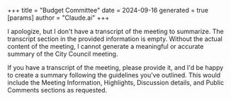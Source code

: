 +++
title = "Budget Committee"
date = 2024-09-16
 generated = true
[params]
  author = "Claude.ai"
+++

I apologize, but I don't have a transcript of the meeting to summarize. The transcript section in the provided information is empty. Without the actual content of the meeting, I cannot generate a meaningful or accurate summary of the City Council meeting. 

If you have a transcript of the meeting, please provide it, and I'd be happy to create a summary following the guidelines you've outlined. This would include the Meeting Information, Highlights, Discussion details, and Public Comments sections as requested.
